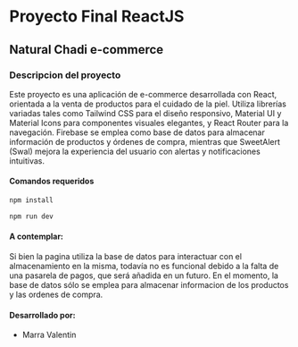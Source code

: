 # Proyecto Final ReactJS

## Natural Chadi e-commerce

### Descripcion del proyecto

Este proyecto es una aplicación de e-commerce desarrollada con React, orientada a la venta de productos para el cuidado de la piel. Utiliza librerías variadas tales como Tailwind CSS para el diseño responsivo, Material UI y Material Icons para componentes visuales elegantes, y React Router para la navegación. Firebase se emplea como base de datos para almacenar información de productos y órdenes de compra, mientras que SweetAlert (Swal) mejora la experiencia del usuario con alertas y notificaciones intuitivas.

#### Comandos requeridos

```bash
npm install
```

```bash
npm run dev
```

#### A contemplar:

Si bien la pagina utiliza la base de datos para interactuar con el almacenamiento en la misma, todavía no es funcional debido a la falta de una pasarela de pagos, que será añadida en un futuro. En el momento, la base de datos sólo se emplea para almacenar informacion de los productos y las ordenes de compra.

#### Desarrollado por:

- Marra Valentin
